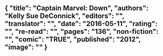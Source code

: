 {
 "title": "Captain Marvel: Down",
 "authors": "Kelly Sue DeConnick",
 "editors": "",
 "translator": "",
 "date": "2016-05-11",
 "rating": "",
 "re-read": "",
 "pages": "136",
 "non-fiction": "",
 "comic": "TRUE",
 "published": "2012",
 "image": ""
}
---

